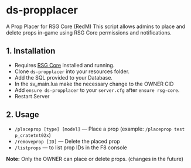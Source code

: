 
# ds-propplacer
A Prop Placer for RSG Core (RedM)
This script allows admins to place and delete props in-game using RSG Core permissions and notifications.

## 1. Installation
- Requires [RSG Core](https://github.com/RSG-Framework/rsg-core) installed and running.
- Clone `ds-propplacer` into your resources folder.
- Add the SQL provided to your Database.
- In the sv_main.lua make the necessary change to the OWNER CID
- Add `ensure ds-propplacer` to your `server.cfg` after `ensure rsg-core`.
- Restart Server

## 2. Usage
- `/placeprop [type] [model]` — Place a prop (example: `/placeprop test p_cratetnt02x`)
- `/removeprop [ID]` — Delete the placed prop
- `/listprops` — to list prop IDs in the F8 console

**Note:** Only the OWNER can place or delete props. (changes in the future)

